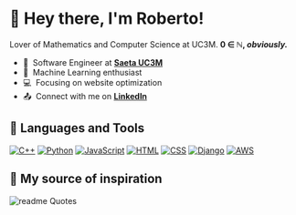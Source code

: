 # 🌟 Hey there, I'm Roberto!

Lover of Mathematics and Computer Science at UC3M.  **0 ∈  ℕ, _obviously._**

- 💼 &nbsp;Software Engineer at **[Saeta UC3M](https://saetauc3m.es/)**
- 🙇 &nbsp;Machine Learning enthusiast
- 💻 &nbsp;Focusing on website optimization
- 📤 &nbsp;Connect with me on **[LinkedIn](https://www.linkedin.com/in/roberto-h-b77b46290/)**

## 💾 Languages and Tools

[![C++](https://img.shields.io/badge/C++-%2300599C.svg?logo=c%2B%2B&logoColor=white)](#)
[![Python](https://img.shields.io/badge/Python-3776AB?logo=python&logoColor=fff)](#)
[![JavaScript](https://img.shields.io/badge/JavaScript-F7DF1E?logo=javascript&logoColor=000)](#)
[![HTML](https://img.shields.io/badge/HTML-%23E34F26.svg?logo=html5&logoColor=white)](#)
[![CSS](https://img.shields.io/badge/CSS-1572B6?logo=css3&logoColor=fff)](#)
[![Django](https://img.shields.io/badge/Django-%23092E20.svg?logo=django&logoColor=white)](#)
[![AWS](https://img.shields.io/badge/AWS-%23FF9900.svg?logo=amazon-web-services&logoColor=white)](#)

## 💭 My source of inspiration

![readme Quotes](https://quotes-github-readme.vercel.app/api?quote=You+may+win+because+you+have+more+than+enough+brute+force%2C+but+you+will+not+convince%2C+for+to+convince%2C+one+must+persuade.&author=Miguel+de+Unamuno&type=horizontal)

